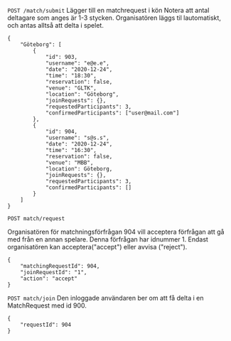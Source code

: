 `POST /match/submit` 
Lägger till en matchrequest i kön
Notera att antal deltagare som anges är 1-3 stycken. Organisatören läggs til lautomatiskt, och antas alltså att delta i spelet.

``` 
{
	"Göteborg": [
		{ 
            "id": 903,
			"username": "e@e.e",
			"date": "2020-12-24",
			"time": "18:30",
			"reservation": false,
			"venue": "GLTK",
            "location": "Göteborg",
            "joinRequests": {},
			"requestedParticipants": 3,
            "confirmedParticipants": ["user@mail.com"]
		},
		{ 
            "id": 904,
			"username": "s@s.s",
			"date": "2020-12-24",
			"time": "16:30",
			"reservation": false,
			"venue": "MBB",
            "location": Göteborg,
            "joinRequests": {},
            "requestedParticipants": 3,
            "confirmedParticipants": []
		}
	]
}

``` 

`POST match/request`

Organisatören för matchningsförfrågan 904 vill acceptera förfrågan att gå med från en annan
spelare. Denna förfrågan har idnummer 1. Endast organisatören kan acceptera("accept") eller avvisa ("reject").

```
{
	"matchingRequestId": 904,
	"joinRequestId": "1",
	"action": "accept"
}
```


`POST match/join`
Den inloggade användaren ber om att få delta i en MatchRequest med id 900.

```
{
	"requestId": 904
}
```
